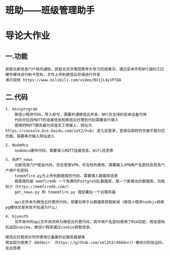 # 班助——班级管理助手
# 导论大作业
## 一.功能
    获取北邮信息门户校内通知，获取北京共青团青年大学习完成情况，通过安卓手机NFC或RC522硬件模块进行刷卡签到，文件上传到微信云存储进行共享
    演示视频 https://www.bilibili.com/video/BV1jL4y1P7QA

## 二.代码
    1. miniprogram
        微信小程序代码，导入即可，需要开通微信云开发，NFC仅支持的安卓设备可用
        代码中包含MQTT的连接信息和微信云托管的代码需要自行填入
        使用的MQTT服务器为百度天工物接入，网址为 https://console.bce.baidu.com/iot2/hub/ 进入后登录，登录后跳转的页面不是对应页面，需要再次输入网址进入

    2. NodeMcu 
        nodemcu硬件代码，需要填入MQTT连接信息、WiFi信息等

    3. BUPT_news 
        北邮信息门户爬虫代码，包含登录VPN，可在校外使用，需要输入VPN用户名密码及信息门户用户名密码
        tomemfire.py为上传到数据库的代码，需要填入数据库信息
        我使用的是 memfiredb 一个免费的PostgreSQL数据库，是一个新推出的数据库，功能较少（https://memfiredb.com/）
        get_news.py 和 tomemfire.py 我部署在一个云服务器

        api文件夹为微信云托管的代码，部署后用于从数据库获取新闻（微信小程序nodejs调用pg模块总是失败不知道为什么）

    4. bjyouth
        文件夹中的api文件夹同样为微信云托管代码，其中用户名密码使用了RSA加密，爬虫登陆后返回cooike，微信小程序通过cookie获取信息。

    微信云托管部分均可使用已备案的云服务器替换
    爬虫部分使用了 ddddocr （https://github.com/sml2h3/ddddocr）模块识别验证码，在此感谢

